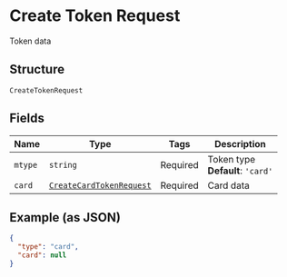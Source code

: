 
# Create Token Request

Token data

## Structure

`CreateTokenRequest`

## Fields

| Name | Type | Tags | Description |
|  --- | --- | --- | --- |
| `mtype` | `string` | Required | Token type<br>**Default**: `'card'` |
| `card` | [`CreateCardTokenRequest`](../../doc/models/create-card-token-request.md) | Required | Card data |

## Example (as JSON)

```json
{
  "type": "card",
  "card": null
}
```

